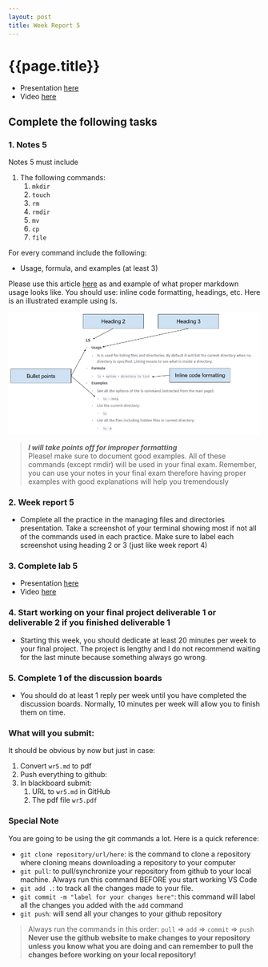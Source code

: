 ```yaml
---
layout: post
title: Week Report 5
---
```


# {{page.title}}

* Presentation [here](https://rapurl.live/f6n)
* Video [here](https://youtu.be/u0O72FLxeVc)


## Complete the following tasks
### 1. Notes 5
Notes 5 must include
1. The following commands:
   1. `mkdir`
   2. `touch`
   3. `rm`
   4. `rmdir`
   5. `mv`
   6. `cp`
   7. `file`

For every command include the following:
* Usage, formula, and examples (at least 3)

Please use this article [here](https://cis106.com/extra/thelinuxfs/) as and example of what proper markdown usage looks like. You should use: inline code formatting, headings, etc. Here is an illustrated example using ls. 

![markdown-example.png](/assets/week_reports/wr5-markdown-example.png)


> ***I will take points off for improper formatting***<br>
> Please! make sure to document good examples. All of these commands (except rmdir) will be used in your final exam. Remember, you can use your notes in your final exam therefore having proper examples with good explanations will help you tremendously


### 2. Week report 5
* Complete all the practice in the managing files and directories presentation. Take a screenshot of your terminal showing most if not all of the commands used in each practice. Make sure to label each screenshot using heading 2 or 3 (just like week report 4)

### 3. Complete lab 5
* Presentation [here](https://rapurl.live/f6n)
* Video [here](https://youtu.be/u0O72FLxeVc)

### 4. Start working on your final project deliverable 1 or deliverable 2 if you finished deliverable 1
* Starting this week, you should dedicate at least 20 minutes per week to your final project. The project is lengthy and I do not recommend waiting for the last minute because something always go wrong. 

### 5. Complete 1 of the discussion boards
* You should do at least 1 reply per week until you have completed the discussion boards. Normally, 10 minutes per week will allow you to finish them on time. 

### What will you submit:
It should be obvious by now but just in case:
1. Convert `wr5.md` to pdf
2. Push everything to github:
3. In blackboard submit:
   1. URL to `wr5.md` in GitHub
   2. The pdf file `wr5.pdf`	


### Special Note
You are going to be using the git commands a lot. Here is a quick reference:
* `git clone repository/url/here`: is the command to clone a repository where cloning means downloading a repository to your computer
* `git pull`: to pull/synchronize your repository from github to your local machine. Always run this command BEFORE you start working VS Code
* `git add .`: to track all the changes made to your file. 
* `git commit -m "label for your changes here"`: this command will label all the changes you added with the `add` command
* `git push`: will send all your changes to your github repository

> Always run the commands in this order: `pull` =>  `add` =>  `commit` => `push` 
> **Never use the github website to make changes to your repository unless you know what you are doing and can remember to pull the changes before working on your local repository!**
